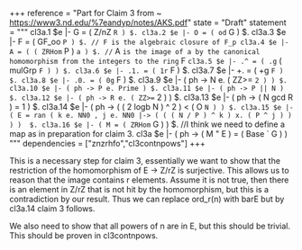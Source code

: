 +++
reference = "Part for Claim 3 from ~ https://www3.nd.edu/%7eandyp/notes/AKS.pdf"
state = "Draft"
statement = """
cl3a.1 $e |- G = ( Z/nZ ` R ) $.
cl3a.2 $e |- O = ( od ` G ) $.
cl3a.3 $e |- F = ( GF_oo ` P ) $. // F is the algebraic closure of F_p
cl3a.4 $e |- A = ( ( ZRHom ` P ) ` a ) $. // ` A ` is the image of a by the canonical homomorphism from the integers to the ring ` F `
cl3a.5 $e |- .^ = ( .g ` ( mulGrp ` F ) ) $.
cl3a.6 $e |- .1. = ( 1r ` F ) $.
cl3a.7 $e |- +. = ( +g ` F ) $.
cl3a.8 $e |- .0. = ( 0g ` F ) $.
cl3a.9 $e |- ( ph -> N e. ( ZZ>= ` 2 ) ) $.
cl3a.10 $e |- ( ph -> P e. Prime ) $.
cl3a.11 $e |- ( ph -> P || N ) $.
cl3a.12 $e |- ( ph -> R e. ( ZZ>= ` 2 ) ) $.
cl3a.13 $e |- ( ph -> ( N gcd R ) = 1 ) $.
cl3a.14 $e |- ( ph -> ( ( 2 logb N ) ^ 2 ) < ( O ` N ) ) $.
cl3a.15 $e |- ( E = ran ( k e. NN0 , j e. NN0 |-> ( ( ( N / P ) ^ k ) x. ( P ^ j ) ) ) )  $.
cl3a.16 $e |- ( M = ( ZRHom ` G ) ) $. //I think we need to define a map as in preparation for claim 3.
cl3a $e |- ( ph ->  ( M " E ) = ( Base ` G ) )
"""
dependencies = ["znzrhfo","cl3contnpows"]
+++

This is a necessary step for claim 3, essentially we want to show that
the restriction of the homomorphism of E -> Z/rZ is surjective.
This allows us to reason that the image contains r elements.
Assume it is not true, then there is an element in Z/rZ that is not hit by the homomorphism,
but this is a contradiction by our result. Thus we can replace ord_r(n) with barE
but by cl3a.14 claim 3 follows.

We also need to show that all powers of n are in E, but this should be trivial.
This should be proven in cl3contnpows.
